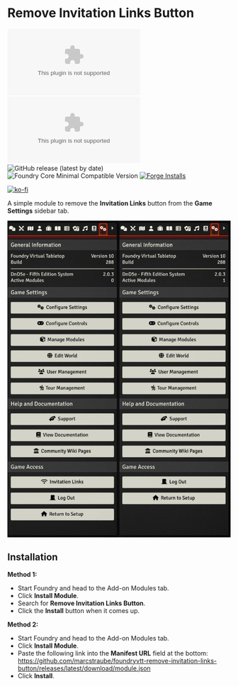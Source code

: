 # Remove Invitation Links Button

![All Releases Download Count](https://img.shields.io/github/downloads/marcstraube/foundryvtt-remove-invitation-links-button/module.zip?color=2b82fc&label=%20Downloads%20%28all%29&style=for-the-badge)
![Latest Release Download Count](https://img.shields.io/github/downloads/marcstraube/foundryvtt-remove-invitation-links-button/latest/module.zip?label=Downloads%20%28latest%20release%29&style=for-the-badge)
![GitHub release (latest by date)](https://img.shields.io/github/v/release/marcstraube/foundryvtt-remove-invitation-links-button?label=Latest%20Release&prefix=v&query=$.version&colorB=red&style=for-the-badge)
![Foundry Core Minimal Compatible Version](https://img.shields.io/badge/dynamic/json.svg?url=https%3A%2F%2Fraw.githubusercontent.com%2Fmarcstraube%2Ffoundryvtt-remove-invitation-links-button%2Fmaster%2Fmodule.json&label=Foundry%20Version&query=$.compatibility.minimum&colorB=orange&style=for-the-badge)
[![Forge Installs](https://img.shields.io/badge/dynamic/json?label=Forge%20Installs&query=package.installs&suffix=%25&url=https%3A%2F%2Fforge-vtt.com%2Fapi%2Fbazaar%2Fpackage%2Fremove-invitation-links-button&colorB=006400&style=for-the-badge)](https://forge-vtt.com/bazaar#remove-invitation-links-button)

[![ko-fi](https://ko-fi.com/img/githubbutton_sm.svg)](https://ko-fi.com/J3J1FVK91)

A simple module to remove the **Invitation Links** button from the **Game Settings** sidebar tab.

![FVTT Icon](images/remove-invitation-links-button.webp)

## Installation

**Method 1:**

* Start Foundry and head to the Add-on Modules tab.
* Click **Install Module**.
* Search for **Remove Invitation Links Button**.
* Click the **Install** button when it comes up.


**Method 2:**

* Start Foundry and head to the Add-on Modules tab.
* Click **Install Module**.
* Paste the following link into the **Manifest URL** field at the bottom:
  <https://github.com/marcstraube/foundryvtt-remove-invitation-links-button/releases/latest/download/module.json>
* Click **Install**.
